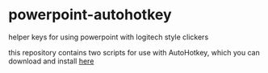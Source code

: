 # powerpoint-autohotkey

helper keys for using powerpoint with logitech style clickers

this repository contains two scripts for use with AutoHotkey, which you can download and install [here](https://www.autohotkey.com/)
